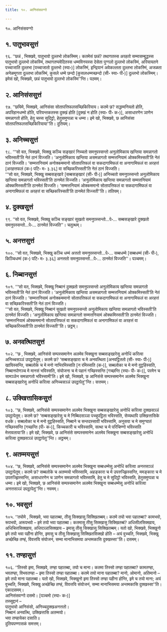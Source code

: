 ```yaml
---
title: १०. आनिसंसवग्गो

---
```

१०. आनिसंसवग्गो  


## १. पातुभावसुत्तं

९६. ‘‘छन्नं , भिक्खवे, पातुभावो दुल्लभो लोकस्मिम्। कतमेसं छन्नं? तथागतस्स अरहतो सम्मासम्बुद्धस्स पातुभावो दुल्लभो लोकस्मिं, तथागतप्पवेदितस्स धम्मविनयस्स देसेता पुग्गलो दुल्लभो लोकस्मिं, अरियायतने पच्चाजाति दुल्लभा [पच्चाजातो दुल्लभो (स्या॰)] लोकस्मिं, इन्द्रियानं अवेकल्लता दुल्लभा लोकस्मिं, अजळता अनेळमूगता दुल्लभा लोकस्मिं, कुसले धम्मे छन्दो [कुसलधम्मच्छन्दो (सी॰ स्या॰ पी॰)] दुल्लभो लोकस्मिम्। इमेसं खो, भिक्खवे, छन्नं पातुभावो दुल्लभो लोकस्मि’’न्ति। पठमम्।  


## २. आनिसंससुत्तं

९७. ‘‘छयिमे, भिक्खवे, आनिसंसा सोतापत्तिफलसच्छिकिरियाय। कतमे छ? सद्धम्मनियतो होति, अपरिहानधम्मो होति, परियन्तकतस्स दुक्खं होति [दुक्खं न होति (स्या॰ पी॰ क॰)], असाधारणेन ञाणेन समन्नागतो होति, हेतु चस्स सुदिट्ठो, हेतुसमुप्पन्ना च धम्मा। इमे खो, भिक्खवे, छ आनिसंसा सोतापत्तिफलसच्छिकिरियाया’’ति। दुतियम्।  


## ३. अनिच्चसुत्तं

९८. ‘‘‘सो वत, भिक्खवे, भिक्खु कञ्चि सङ्खारं निच्चतो समनुपस्सन्तो अनुलोमिकाय खन्तिया समन्नागतो भविस्सती’ति नेतं ठानं विज्जति। ‘अनुलोमिकाय खन्तिया असमन्नागतो सम्मत्तनियामं ओक्कमिस्सती’ति नेतं ठानं विज्जति। ‘सम्मत्तनियामं अनोक्कममानो सोतापत्तिफलं वा सकदागामिफलं वा अनागामिफलं वा अरहत्तं [अरहत्तफलं (क॰) पटि॰ म॰ ३.३६] वा सच्छिकरिस्सती’ति नेतं ठानं विज्जति।  
‘‘‘सो वत, भिक्खवे, भिक्खु सब्बसङ्खारे [सब्बसङ्खारं (सी॰ पी॰)] अनिच्चतो समनुपस्सन्तो अनुलोमिकाय खन्तिया समन्नागतो भविस्सती’ति ठानमेतं विज्जति। ‘अनुलोमिकाय खन्तिया समन्नागतो सम्मत्तनियामं ओक्कमिस्सती’ति ठानमेतं विज्जति। ‘सम्मत्तनियामं ओक्कममानो सोतापत्तिफलं वा सकदागामिफलं वा अनागामिफलं वा अरहत्तं वा सच्छिकरिस्सती’ति ठानमेतं विज्जती’’ति। ततियम्।  


## ४. दुक्खसुत्तं

९९. ‘‘सो वत, भिक्खवे, भिक्खु कञ्चि सङ्खारं सुखतो समनुपस्सन्तो…पे॰… सब्बसङ्खारे दुक्खतो समनुपस्सन्तो…पे॰… ठानमेतं विज्जति’’। चतुत्थम्।  


## ५. अनत्तसुत्तं

१००. ‘‘सो वत, भिक्खवे, भिक्खु कञ्चि धम्मं अत्ततो समनुपस्सन्तो…पे॰… सब्बधम्मे [सब्बधम्मं (सी॰ पी॰), किञ्चिधम्मं (क॰) पटि॰ म॰ ३.३६] अनत्ततो समनुपस्सन्तो…पे॰… ठानमेतं विज्जति’’। पञ्चमम्।  


## ६. निब्बानसुत्तं

१०१. ‘‘‘सो वत, भिक्खवे, भिक्खु निब्बानं दुक्खतो समनुपस्सन्तो अनुलोमिकाय खन्तिया समन्नागतो भविस्सती’ति नेतं ठानं विज्जति। ‘अनुलोमिकाय खन्तिया असमन्नागतो सम्मत्तनियामं ओक्कमिस्सती’ति नेतं ठानं विज्जति। ‘सम्मत्तनियामं अनोक्कममानो सोतापत्तिफलं वा सकदागामिफलं वा अनागामिफलं वा अरहत्तं वा सच्छिकरिस्सती’ति नेतं ठानं विज्जति।  
‘‘‘सो वत, भिक्खवे, भिक्खु निब्बानं सुखतो समनुपस्सन्तो अनुलोमिकाय खन्तिया समन्नागतो भविस्सती’ति ठानमेतं विज्जति। ‘अनुलोमिकाय खन्तिया समन्नागतो सम्मत्तनियामं ओक्कमिस्सती’ति ठानमेतं विज्जति। ‘सम्मत्तनियामं ओक्कममानो सोतापत्तिफलं वा सकदागामिफलं वा अनागामिफलं वा अरहत्तं वा सच्छिकरिस्सती’ति ठानमेतं विज्जती’’ति। छट्ठम्।  


## ७. अनवत्थितसुत्तं

१०२. ‘‘छ , भिक्खवे, आनिसंसे सम्पस्समानेन अलमेव भिक्खुना सब्बसङ्खारेसु अनोधिं करित्वा अनिच्चसञ्ञं उपट्ठापेतुम्। कतमे छ? ‘सब्बसङ्खारा च मे अनवत्थिता [अनवट्ठिततो (सी॰ स्या॰ पी॰)] खायिस्सन्ति, सब्बलोके च मे मनो नाभिरमिस्सति [न रमिस्सति (क॰)], सब्बलोका च मे मनो वुट्ठहिस्सति, निब्बानपोणञ्च मे मानसं भविस्सति, संयोजना च मे पहानं गच्छिस्सन्ति [गच्छन्ति (स्या॰ पी॰ क॰)], परमेन च सामञ्ञेन समन्नागतो भविस्सामी’ति। इमे खो, भिक्खवे, छ आनिसंसे सम्पस्समानेन अलमेव भिक्खुना सब्बसङ्खारेसु अनोधिं करित्वा अनिच्चसञ्ञं उपट्ठापेतु’’न्ति। सत्तमम्।  


## ८. उक्खित्तासिकसुत्तं

१०३. ‘‘छ, भिक्खवे, आनिसंसे सम्पस्समानेन अलमेव भिक्खुना सब्बसङ्खारेसु अनोधिं करित्वा दुक्खसञ्ञं उपट्ठापेतुम्। कतमे छ? ‘सब्बसङ्खारेसु च मे निब्बिदसञ्ञा पच्चुपट्ठिता भविस्सति, सेय्यथापि उक्खित्तासिके वधके। सब्बलोका च मे मनो वुट्ठहिस्सति, निब्बाने च सन्तदस्सावी भविस्सामि, अनुसया च मे समुग्घातं गच्छिस्सन्ति [गच्छन्ति (पी॰ क॰)], किच्चकारी च भविस्सामि, सत्था च मे परिचिण्णो भविस्सति मेत्तावताया’ति। इमे खो, भिक्खवे, छ आनिसंसे सम्पस्समानेन अलमेव भिक्खुना सब्बसङ्खारेसु अनोधिं करित्वा दुक्खसञ्ञं उपट्ठापेतु’’न्ति। अट्ठमम्।  


## ९. अतम्मयसुत्तं

१०४. ‘‘छ, भिक्खवे, आनिसंसे सम्पस्समानेन अलमेव भिक्खुना सब्बधम्मेसु अनोधिं करित्वा अनत्तसञ्ञं उपट्ठापेतुम्। कतमे छ? सब्बलोके च अतम्मयो भविस्सामि, अहङ्कारा च मे उपरुज्झिस्सन्ति, ममङ्कारा च मे उपरुज्झिस्सन्ति, असाधारणेन च ञाणेन समन्नागतो भविस्सामि, हेतु च मे सुदिट्ठो भविस्सति, हेतुसमुप्पन्ना च धम्मा। इमे खो, भिक्खवे, छ आनिसंसे सम्पस्समानेन अलमेव भिक्खुना सब्बधम्मेसु अनोधिं करित्वा अनत्तसञ्ञं उपट्ठापेतु’’न्ति। नवमम्।  


## १०. भवसुत्तं

१०५. ‘‘तयोमे , भिक्खवे, भवा पहातब्बा, तीसु सिक्खासु सिक्खितब्बम्। कतमे तयो भवा पहातब्बा? कामभवो, रूपभवो, अरूपभवो – इमे तयो भवा पहातब्बा। कतमासु तीसु सिक्खासु सिक्खितब्बं? अधिसीलसिक्खाय, अधिचित्तसिक्खाय, अधिपञ्ञासिक्खाय – इमासु तीसु सिक्खासु सिक्खितब्बम्। यतो खो, भिक्खवे, भिक्खुनो इमे तयो भवा पहीना होन्ति, इमासु च तीसु सिक्खासु सिक्खितसिक्खो होति – अयं वुच्चति, भिक्खवे, भिक्खु अच्छेच्छि तण्हं, विवत्तयि संयोजनं, सम्मा मानाभिसमया अन्तमकासि दुक्खस्सा’’ति। दसमम्।  


## ११. तण्हासुत्तं

१०६. ‘‘तिस्सो इमा, भिक्खवे, तण्हा पहातब्बा, तयो च माना। कतमा तिस्सो तण्हा पहातब्बा? कामतण्हा, भवतण्हा, विभवतण्हा – इमा तिस्सो तण्हा पहातब्बा। कतमे तयो माना पहातब्बा? मानो, ओमानो, अतिमानो – इमे तयो माना पहातब्बा। यतो खो, भिक्खवे, भिक्खुनो इमा तिस्सो तण्हा पहीना होन्ति, इमे च तयो माना; अयं वुच्चति, भिक्खवे, भिक्खु अच्छेच्छि तण्हं, विवत्तयि संयोजनं, सम्मा मानाभिसमया अन्तमकासि दुक्खस्सा’’ति। एकादसमम्।  
आनिसंसवग्गो दसमो। [पञ्चमो (स्या॰ क॰)]  
तस्सुद्दानं –  
पातुभावो आनिसंसो, अनिच्चदुक्खअनत्ततो।  
निब्बानं अनवत्थि, उक्खित्तासि अतम्मयो।  
भवा तण्हायेका दसाति॥  
दुतियपण्णासकं समत्तम्।  